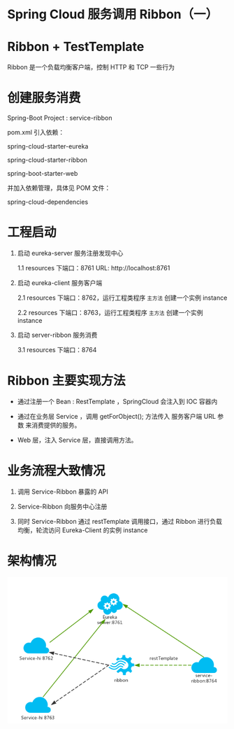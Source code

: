 # Spring Cloud 服务调用 Ribbon（一）

# Ribbon + TestTemplate

Ribbon 是一个负载均衡客户端，控制 HTTP 和 TCP 一些行为

# 创建服务消费

Spring-Boot Project : service-ribbon

pom.xml 引入依赖：

spring-cloud-starter-eureka

spring-cloud-starter-ribbon

spring-boot-starter-web

并加入依赖管理，具体见 POM 文件：

spring-cloud-dependencies

# 工程启动

1. 启动 eureka-server 服务注册发现中心

    1.1  resources 下端口：8761  URL: http://localhost:8761

2. 启动 eureka-client 服务客户端

    2.1  resources 下端口：8762，运行工程类程序 `主方法` 创建一个实例 instance

    2.2  resources 下端口：8763，运行工程类程序 `主方法` 创建一个实例 instance

3. 启动 server-ribbon 服务消费

    3.1  resources 下端口：8764

# Ribbon 主要实现方法

- 通过注册一个 Bean : RestTemplate ，SpringCloud 会注入到 IOC 容器内

- 通过在业务层 Service ，调用 getForObject(); 方法传入 服务客户端 URL 参数
  来消费提供的服务。

- Web 层，注入 Service 层，直接调用方法。

# 业务流程大致情况

1. 调用 Service-Ribbon 暴露的 API

2. Service-Ribbon 向服务中心注册

3. 同时 Service-Ribbon 通过 restTemplate 调用接口，通过 Ribbon 进行负载均衡，轮流访问 Eureka-Client 的实例 instance

# 架构情况

![Ribbon 架构图](img/ribbon.png)